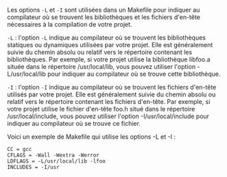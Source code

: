 Les options `-L` et `-I` sont utilisées dans un Makefile pour indiquer au compilateur où se trouvent les bibliothèques et les fichiers d'en-tête nécessaires à la compilation de votre projet.

`-L` : l'option `-L` indique au compilateur où se trouvent les bibliothèques statiques ou dynamiques utilisées par votre projet. Elle est généralement suivie du chemin absolu ou relatif vers le répertoire contenant les bibliothèques. Par exemple, si votre projet utilise la bibliothèque libfoo.a située dans le répertoire /usr/local/lib, vous pouvez utiliser l'option -L/usr/local/lib pour indiquer au compilateur où se trouve cette bibliothèque.

`-I` : l'option `-I` indique au compilateur où se trouvent les fichiers d'en-tête utilisés par votre projet. Elle est généralement suivie du chemin absolu ou relatif vers le répertoire contenant les fichiers d'en-tête. Par exemple, si votre projet utilise le fichier d'en-tête foo.h situé dans le répertoire /usr/local/include, vous pouvez utiliser l'option -I/usr/local/include pour indiquer au compilateur où se trouve ce fichier.

Voici un exemple de Makefile qui utilise les options -L et -I :

`CC = gcc`<br/>
`CFLAGS = -Wall -Wextra -Werror`<br/>
`LDFLAGS = -L/usr/local/lib -lfoo`<br/>
`INCLUDES = -I/usr`<br/>
